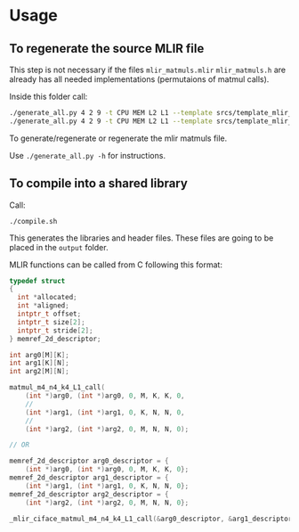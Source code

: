 # Usage

## To regenerate the source MLIR file

This step is not necessary if the files  `mlir_matmuls.mlir` `mlir_matmuls.h` are already has all needed implementations (permutaions of matmul calls).

Inside this folder call:

```bash
./generate_all.py 4 2 9 -t CPU MEM L2 L1 --template srcs/template_mlir_matmuls.mlir > srcs/mlir_matmuls.mlir
./generate_all.py 4 2 9 -t CPU MEM L2 L1 --template srcs/template_mlir_matmuls.h > srcs/mlir_matmuls.h
```
To generate/regenerate or regenerate the mlir matmuls file.

Use `./generate_all.py -h` for instructions.

## To compile into a shared library

Call:

```
./compile.sh
```

This generates the libraries and header files.
These files are going to be placed in the `output` folder.

MLIR functions can be called from C following this format:

```c
typedef struct
{
  int *allocated;
  int *aligned;
  intptr_t offset;
  intptr_t size[2];
  intptr_t stride[2];
} memref_2d_descriptor;

int arg0[M][K];
int arg1[K][N];
int arg2[M][N];

matmul_m4_n4_k4_L1_call(
    (int *)arg0, (int *)arg0, 0, M, K, K, 0,
    //
    (int *)arg1, (int *)arg1, 0, K, N, N, 0,
    //
    (int *)arg2, (int *)arg2, 0, M, N, N, 0);

// OR

memref_2d_descriptor arg0_descriptor = {
    (int *)arg0, (int *)arg0, 0, M, K, K, 0};
memref_2d_descriptor arg1_descriptor = {
    (int *)arg1, (int *)arg1, 0, K, N, N, 0};
memref_2d_descriptor arg2_descriptor = {
    (int *)arg2, (int *)arg2, 0, M, N, N, 0};

_mlir_ciface_matmul_m4_n4_k4_L1_call(&arg0_descriptor, &arg1_descriptor, &arg2_descriptor);

```